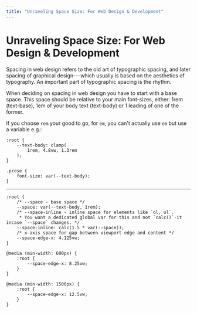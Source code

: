 ```yaml
---
title: "Unraveling Space Size: For Web Design & Development"
---
```


# Unraveling Space Size: For Web Design & Development

Spacing in web design refers to the old art of typographic spacing, and later spacing of graphical design---which usually is based on the aesthetics of typography. An important part of typographic spacing is the rhythm.

When deciding on spacing in web design you have to start with a base space. This space should be relative to your main font-sizes, either: 1rem (text-base), 1em of your body text (text-body) or 1 leading of one of the former.

If you choose `rem` your good to go, for `em`, you can't actually use `em` but use a variable e.g.:

```
:root {
	--text-body: clamp(
		1rem, 4.8vw, 1.3rem
	);
}

.prose {
	font-size: var(--text-body);
}
```

---

```
:root {
	/* --space - base space */
	--space: var(--text-body, 1rem);
	/* --space-inline - inline space for elements like `ol, ul`.
	 * You want a dedicated global var for this and not `calc()`-it incase `--space` changes. */
	--space-inline: calc(1.5 * var(--space));
	/* x-axis space for gap between viewport edge and content */
	--space-edge-x: 4.125vw;
}

@media (min-width: 600px) {
	:root {
		--space-edge-x: 8.25vw;
	}
}

@media (min-width: 1500px) {
	:root {
		--space-edge-x: 12.5vw;
	}
}
```

